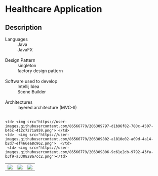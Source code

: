 <h1> Healthcare Application </h1>

<h2>Description</h2>

<dl>
<dt> Languages</dt>

<dd> Java </dd>
<dd>JavaFX </dd>
      <br/>

<dt>  Design Pattern</dt>
      
<dd>  singleton </dd>
<dd>  factory design pattern</dd>
      <br/>
      
<dt>  Software used to develop</dt>

<dd> Intellij Idea </dd>
 <dd> Scene Builder </dd>
      <br/>

<dt>  Architectures</dt>

<dd>  layered architecture (MVC-II) </dd>
      <br/>

<table style="width:100%">

  <tr>
    <td><img src ="https://user-images.githubusercontent.com/86566770/206309786-985b3e8e-d815-42da-ba71-96314fb81609.png"> </td>
    <td><img src="https://user-images.githubusercontent.com/86566770/206309796-71c29089-1ee3-405f-841f-2adf69d235f5.png"></td>
     <td> <img src="https://user-images.githubusercontent.com/86566770/206309804-805fc1d8-ddd2-4595-b144-ab5c9297d57b.png"> </td>
    
   
  </tr>
  <tr>
        
    <td> <img src="https://user-images.githubusercontent.com/86566770/206309797-d1b96f82-780c-4507-b45c-412c7271a959.png"> </td>
    <td>  <img src="https://user-images.githubusercontent.com/86566770/206309802-a1810e02-a09d-4a14-b2d7-ef466ea8c962.png">  </td>
     <td> <img src="https://user-images.githubusercontent.com/86566770/206309806-9c61e2db-9792-43fa-b3f9-a330828a7cc2.png"></td>

  
  </tr>

</table>

